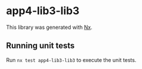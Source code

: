 # app4-lib3-lib3

This library was generated with [Nx](https://nx.dev).

## Running unit tests

Run `nx test app4-lib3-lib3` to execute the unit tests.
